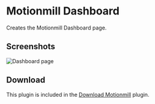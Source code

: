 Motionmill Dashboard
====================

Creates the Motionmill Dashboard page.

Screenshots
-----------

![Dashboard page](https://raw.githubusercontent.com/addwittz/motionmill/master/plugins/motionmill-dashboard-widget/screenshot-1.png)

Download
--------

This plugin is included in the [Download Motionmill](https://github.com/addwittz/motionmill/releases/latest) plugin.
